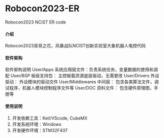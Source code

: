 # Robocon2023-ER
Robocon2023 NCiST ER code
#### 介绍
Robocon2023吴哥之花，风暴战队NCIST创新实验室大象机器人电控代码

#### 软件架构
软件架构说明
	User/Apps        系统应用层文件：负责系统任务，变量数据的使用和调配 
	User/BSP   	 板级支持包：	 主控板载资源底层驱动，无需更改 
	User/Drivers	 外设驱动：	 外设模块的驱动文件 
	User/Middlewares 中间层：        包含各类算法文件，调试程序，机器人模块控制程序文件等 
	User/DOC         资料文件：      包含硬件原理图，手册等 

#### 使用说明

1.  开发依赖工具：Keil/VScode, CubeMX
2.  开发系统环境：Windows
3.  开发硬件环境：STM32F407
